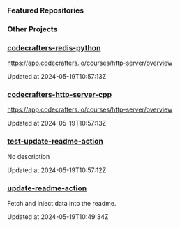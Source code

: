 ### Featured Repositories

### Other Projects

<!-- Featured Repositories Start -->
### [codecrafters-redis-python](https://github.com/notweerdmonk/codecrafters-redis-python)

https://app.codecrafters.io/courses/http-server/overview

Updated at 2024-05-19T10:57:13Z

### [codecrafters-http-server-cpp](https://github.com/notweerdmonk/codecrafters-http-server-cpp)

https://app.codecrafters.io/courses/http-server/overview

Updated at 2024-05-19T10:57:13Z

### [test-update-readme-action](https://github.com/notweerdmonk/test-update-readme-action)

No description

Updated at 2024-05-19T10:57:12Z

### [update-readme-action](https://github.com/notweerdmonk/update-readme-action)

Fetch and inject data into the readme.

Updated at 2024-05-19T10:49:34Z


<!-- Featured Repositories End -->